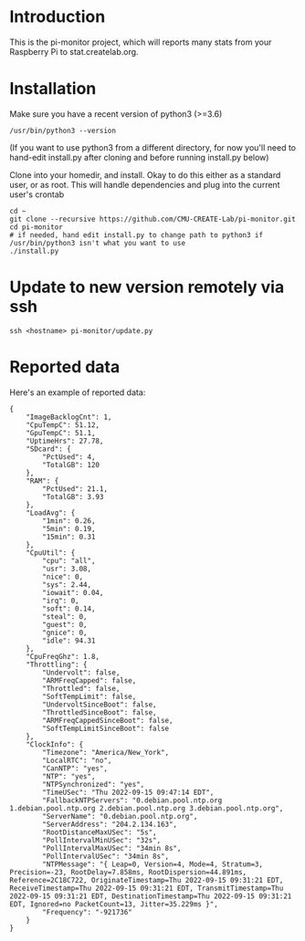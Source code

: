 # Introduction

This is the pi-monitor project, which will reports many stats from your Raspberry Pi to stat.createlab.org.

# Installation

Make sure you have a recent version of python3 (>=3.6)

    /usr/bin/python3 --version

(If you want to use python3 from a different directory, for now you'll need to hand-edit install.py after cloning and before running install.py below)

Clone into your homedir, and install.  Okay to do this either as a standard user, or as root.  This will handle dependencies and plug into the current user's crontab

    cd ~
    git clone --recursive https://github.com/CMU-CREATE-Lab/pi-monitor.git
    cd pi-monitor
    # if needed, hand edit install.py to change path to python3 if /usr/bin/python3 isn't what you want to use
    ./install.py

# Update to new version remotely via ssh

    ssh <hostname> pi-monitor/update.py

# Reported data

Here's an example of reported data:

    {
        "ImageBacklogCnt": 1,
        "CpuTempC": 51.12,
        "GpuTempC": 51.1,
        "UptimeHrs": 27.78,
        "SDcard": {
            "PctUsed": 4,
            "TotalGB": 120
        },
        "RAM": {
            "PctUsed": 21.1,
            "TotalGB": 3.93
        },
        "LoadAvg": {
            "1min": 0.26,
            "5min": 0.19,
            "15min": 0.31
        },
        "CpuUtil": {
            "cpu": "all",
            "usr": 3.08,
            "nice": 0,
            "sys": 2.44,
            "iowait": 0.04,
            "irq": 0,
            "soft": 0.14,
            "steal": 0,
            "guest": 0,
            "gnice": 0,
            "idle": 94.31
        },
        "CpuFreqGhz": 1.8,
        "Throttling": {
            "Undervolt": false,
            "ARMFreqCapped": false,
            "Throttled": false,
            "SoftTempLimit": false,
            "UndervoltSinceBoot": false,
            "ThrottledSinceBoot": false,
            "ARMFreqCappedSinceBoot": false,
            "SoftTempLimitSinceBoot": false
        },
        "ClockInfo": {
            "Timezone": "America/New_York",
            "LocalRTC": "no",
            "CanNTP": "yes",
            "NTP": "yes",
            "NTPSynchronized": "yes",
            "TimeUSec": "Thu 2022-09-15 09:47:14 EDT",
            "FallbackNTPServers": "0.debian.pool.ntp.org 1.debian.pool.ntp.org 2.debian.pool.ntp.org 3.debian.pool.ntp.org",
            "ServerName": "0.debian.pool.ntp.org",
            "ServerAddress": "204.2.134.163",
            "RootDistanceMaxUSec": "5s",
            "PollIntervalMinUSec": "32s",
            "PollIntervalMaxUSec": "34min 8s",
            "PollIntervalUSec": "34min 8s",
            "NTPMessage": "{ Leap=0, Version=4, Mode=4, Stratum=3, Precision=-23, RootDelay=7.858ms, RootDispersion=44.891ms, Reference=2C18C722, OriginateTimestamp=Thu 2022-09-15 09:31:21 EDT, ReceiveTimestamp=Thu 2022-09-15 09:31:21 EDT, TransmitTimestamp=Thu 2022-09-15 09:31:21 EDT, DestinationTimestamp=Thu 2022-09-15 09:31:21 EDT, Ignored=no PacketCount=13, Jitter=35.229ms }",
            "Frequency": "-921736"
        }
    }

